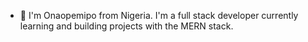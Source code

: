 - 👋 I'm Onaopemipo from Nigeria. I'm a full stack developer currently learning and building projects with the MERN stack.
